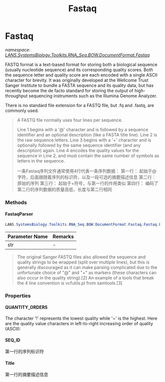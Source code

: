 ﻿---
title: Fastaq
---

# Fastaq
_namespace: [LANS.SystemsBiology.Toolkits.RNA_Seq.BOW.DocumentFormat.Fastaq](N-LANS.SystemsBiology.Toolkits.RNA_Seq.BOW.DocumentFormat.Fastaq.html)_

FASTQ format is a text-based format for storing both a biological sequence (usually nucleotide sequence) and 
 its corresponding quality scores. Both the sequence letter and quality score are each encoded with a single 
 ASCII character for brevity. It was originally developed at the Wellcome Trust Sanger Institute to bundle a 
 FASTA sequence and its quality data, but has recently become the de facto standard for storing the output of 
 high-throughput sequencing instruments such as the Illumina Genome Analyzer.
 
 There is no standard file extension for a FASTQ file, but .fq and .fastq, are commonly used.

> 
>  A FASTQ file normally uses four lines per sequence.
>  
>  Line 1 begins with a '@' character and is followed by a sequence identifier and an optional description (like a FASTA title line).
>  Line 2 is the raw sequence letters.
>  Line 3 begins with a '+' character and is optionally followed by the same sequence identifier (and any description) again.
>  Line 4 encodes the quality values for the sequence in Line 2, and must contain the same number of symbols as letters in the sequence.
>  
>  一条Fastaq序列文件通常使用4行代表一条序列数据：
>  第一行： 起始于@字符，后面跟随着序列的标识符，以及一段可选的摘要描述信息
>  第二行： 原始的序列
>  第三行： 起始于+符号，与第一行的作用类似
>  第四行： 编码了第二行的序列数据的质量高低，长度与第二行相同
>  


### Methods

#### FastaqParser
```csharp
LANS.SystemsBiology.Toolkits.RNA_Seq.BOW.DocumentFormat.Fastaq.Fastaq.FastaqParser(System.String[])
```


|Parameter Name|Remarks|
|--------------|-------|
|str|-|

> 
>  The original Sanger FASTQ files also allowed the sequence and quality strings to be wrapped (split over multiple lines), 
>  but this is generally discouraged as it can make parsing complicated due to the unfortunate choice of "@" and "+" as 
>  markers (these characters can also occur in the quality string).[2] An example of a tools that break the 4 line convention 
>  is vcfutils.pl from samtools.[3]
>  


### Properties

#### QUANTITY_ORDERS
The character '!' represents the lowest quality while '~' is the highest. Here are the quality value characters in left-to-right increasing order of quality (ASCII):
#### SEQ_ID
第一行的序列标识符
#### Title
第一行的摘要描述信息
